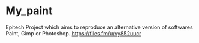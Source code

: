 # My_paint
Epitech Project which aims to reproduce an alternative version of softwares Paint, Gimp or Photoshop.
https://files.fm/u/vy852uucr
